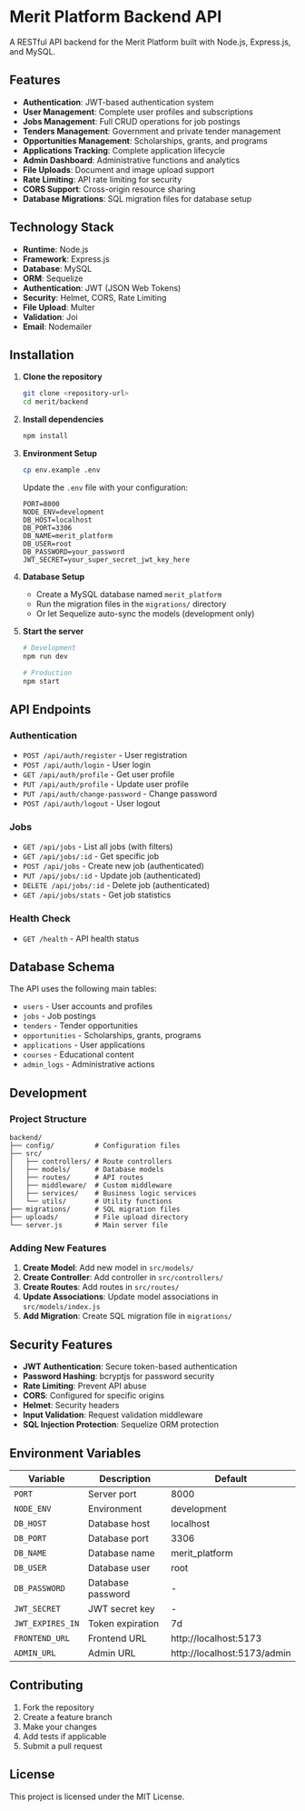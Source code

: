 # Merit Platform Backend API

A RESTful API backend for the Merit Platform built with Node.js, Express.js, and MySQL.

## Features

- **Authentication**: JWT-based authentication system
- **User Management**: Complete user profiles and subscriptions
- **Jobs Management**: Full CRUD operations for job postings
- **Tenders Management**: Government and private tender management
- **Opportunities Management**: Scholarships, grants, and programs
- **Applications Tracking**: Complete application lifecycle
- **Admin Dashboard**: Administrative functions and analytics
- **File Uploads**: Document and image upload support
- **Rate Limiting**: API rate limiting for security
- **CORS Support**: Cross-origin resource sharing
- **Database Migrations**: SQL migration files for database setup

## Technology Stack

- **Runtime**: Node.js
- **Framework**: Express.js
- **Database**: MySQL
- **ORM**: Sequelize
- **Authentication**: JWT (JSON Web Tokens)
- **Security**: Helmet, CORS, Rate Limiting
- **File Upload**: Multer
- **Validation**: Joi
- **Email**: Nodemailer

## Installation

1. **Clone the repository**
   ```bash
   git clone <repository-url>
   cd merit/backend
   ```

2. **Install dependencies**
   ```bash
   npm install
   ```

3. **Environment Setup**
   ```bash
   cp env.example .env
   ```
   
   Update the `.env` file with your configuration:
   ```env
   PORT=8000
   NODE_ENV=development
   DB_HOST=localhost
   DB_PORT=3306
   DB_NAME=merit_platform
   DB_USER=root
   DB_PASSWORD=your_password
   JWT_SECRET=your_super_secret_jwt_key_here
   ```

4. **Database Setup**
   - Create a MySQL database named `merit_platform`
   - Run the migration files in the `migrations/` directory
   - Or let Sequelize auto-sync the models (development only)

5. **Start the server**
   ```bash
   # Development
   npm run dev
   
   # Production
   npm start
   ```

## API Endpoints

### Authentication
- `POST /api/auth/register` - User registration
- `POST /api/auth/login` - User login
- `GET /api/auth/profile` - Get user profile
- `PUT /api/auth/profile` - Update user profile
- `PUT /api/auth/change-password` - Change password
- `POST /api/auth/logout` - User logout

### Jobs
- `GET /api/jobs` - List all jobs (with filters)
- `GET /api/jobs/:id` - Get specific job
- `POST /api/jobs` - Create new job (authenticated)
- `PUT /api/jobs/:id` - Update job (authenticated)
- `DELETE /api/jobs/:id` - Delete job (authenticated)
- `GET /api/jobs/stats` - Get job statistics

### Health Check
- `GET /health` - API health status

## Database Schema

The API uses the following main tables:
- `users` - User accounts and profiles
- `jobs` - Job postings
- `tenders` - Tender opportunities
- `opportunities` - Scholarships, grants, programs
- `applications` - User applications
- `courses` - Educational content
- `admin_logs` - Administrative actions

## Development

### Project Structure
```
backend/
├── config/          # Configuration files
├── src/
│   ├── controllers/ # Route controllers
│   ├── models/      # Database models
│   ├── routes/      # API routes
│   ├── middleware/  # Custom middleware
│   ├── services/    # Business logic services
│   └── utils/       # Utility functions
├── migrations/      # SQL migration files
├── uploads/         # File upload directory
└── server.js        # Main server file
```

### Adding New Features

1. **Create Model**: Add new model in `src/models/`
2. **Create Controller**: Add controller in `src/controllers/`
3. **Create Routes**: Add routes in `src/routes/`
4. **Update Associations**: Update model associations in `src/models/index.js`
5. **Add Migration**: Create SQL migration file in `migrations/`

## Security Features

- **JWT Authentication**: Secure token-based authentication
- **Password Hashing**: bcryptjs for password security
- **Rate Limiting**: Prevent API abuse
- **CORS**: Configured for specific origins
- **Helmet**: Security headers
- **Input Validation**: Request validation middleware
- **SQL Injection Protection**: Sequelize ORM protection

## Environment Variables

| Variable | Description | Default |
|----------|-------------|---------|
| `PORT` | Server port | 8000 |
| `NODE_ENV` | Environment | development |
| `DB_HOST` | Database host | localhost |
| `DB_PORT` | Database port | 3306 |
| `DB_NAME` | Database name | merit_platform |
| `DB_USER` | Database user | root |
| `DB_PASSWORD` | Database password | - |
| `JWT_SECRET` | JWT secret key | - |
| `JWT_EXPIRES_IN` | Token expiration | 7d |
| `FRONTEND_URL` | Frontend URL | http://localhost:5173 |
| `ADMIN_URL` | Admin URL | http://localhost:5173/admin |

## Contributing

1. Fork the repository
2. Create a feature branch
3. Make your changes
4. Add tests if applicable
5. Submit a pull request

## License

This project is licensed under the MIT License.
